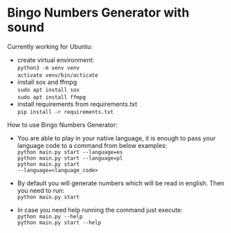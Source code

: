 # Bingo Numbers Generator with sound

Currently working for Ubuntu:
- create virtual environment:  
  <code>python3 -m venv venv</code>  
  <code>activate venv/bin/acticate</code>  
- install sox and ffmpg  
  <code>sudo apt install sox</code>  
  <code>sudo apt install ffmpg</code>  
- install requirements from requirements.txt  
  <code>pip install -r requirements.txt</code>


How to use Bingo Numbers Generator:
- You are able to play in your native language, it is enough to pass your language code to a command from below examples:   
  <code>python main.py start --language=es</code>  
  <code>python main.py start --language=pl</code>  
  <code>python main.py start --language=\<language_code\></code>
- By default you will generate numbers which will be read in english. Then you need to run:  
  <code>python main.py start</code>
    
- In case you need help running the command just execute:  
  <code>python main.py --help</code>  
  <code>python main.py start --help</code>
  